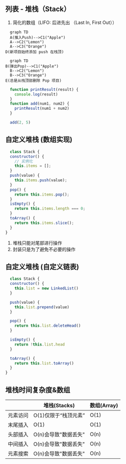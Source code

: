 ## 列表 - 堆栈（Stack）
1. 简化的数组（LIFO: 后进先出 （Last In, First Out））
  ```mermaid
	graph TD
	A(推入Push)-->C1("Apple")
	A-->C2("Lemon")
	A-->C3("Orange")
  D(新项目始终添加 push 在栈顶)
  ```
  ```mermaid
	graph TD
  B(弹出Pop)-->C1("Apple")
	B-->C2("Lemon")
	B-->C3("Orange")
  E(总是从栈顶部删除 Pop 项目)
  ```
  ```javascript
    function printResult(result) {
      console.log(result)
    }
    function add(num1, num2) {
      printResult(num1 + num2)
    }

    add(2, 5)
  ```

## 自定义堆栈 (数组实现)
```javascript
  class Stack {
  constructor() {
    // 实例化
    this.items = [];
  }
  push(value) {
    this.items.push(value);
  }
  pop() {
    return this.items.pop();
  }
  isEmpty() {
    return this.items.length === 0;
  }
  toArray() {
    return this.items.slice();
  }
}
```
1. 堆栈只能对尾部进行操作
2. 封装只是为了避免不必要的操作

## 自定义堆栈 (自定义链表)

```javascript
  class Stack {
  constructor() {
    this.list = new LinkedList()
  }

  push(value) {
    this.list.prepend(value)
  }

  pop() {
    return this.list.deleteHead()
  }

  isEmpty() {
    return !this.list.head
  }

  toArray() {
    return this.list.toArray()
  }
}
```

## 堆栈时间复杂度&数组
|  | 堆栈(Stacks) | 数组(Array) |
| ---- | ---- | ---- |
| 元素访问 | O(1)仅限于“栈顶元素” | O(1) |
| 末尾插入 | O(1) | O(1) |
| 头部插入 | O(n)会导致"数据丢失" | O(n) |
| 中间插入 | O(n)会导致"数据丢失" | O(n) |
| 元素搜索 | O(n)会导致"数据丢失" | O(n) |

